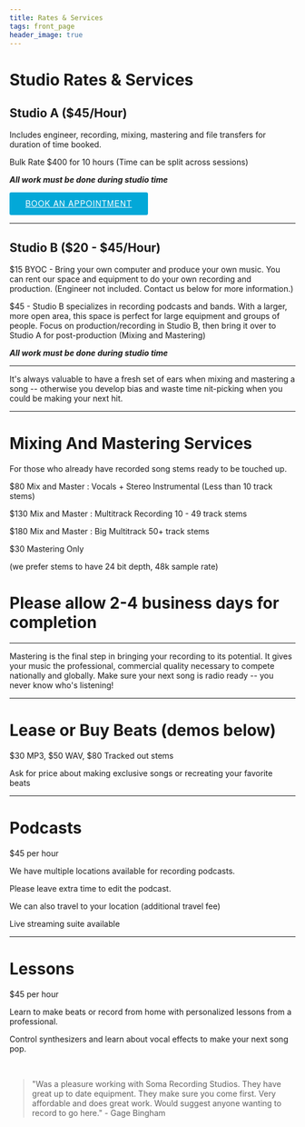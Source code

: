 ```yaml
---
title: Rates & Services
tags: front_page
header_image: true
---
```

# Studio Rates & Services

## Studio A ($45/Hour)

Includes engineer, recording, mixing, mastering and file transfers for duration of time booked.

Bulk Rate $400 for 10 hours (Time can be split across sessions)

**_All work must be done during studio time_**

<!-- Start Square Appointments Embed code --> <a target="_top" style="background-color: #03A8D8; color: white; height: 40px; text-transform: uppercase; font-family: 'Square Market', 'helvetica neue', helvetica, arial, sans-serif; letter-spacing: 1px; line-height: 38px; padding: 0 28px; border-radius: 3px; font-weight: 500; font-size: 14px; cursor: pointer; display: inline-block;" href="https://squareup.com/appointments/book/52758083-5a1a-4b2d-a710-6687d1641594/8GNV6PJ8WK7YH/services" rel="nofollow">Book an Appointment</a> <!-- End Square Appointments Embed code -->

- - -

## Studio B ($20 - $45/Hour)

$15 BYOC - Bring your own computer and produce your own music. You can rent our space and equipment to do your own recording and production. (Engineer not included. Contact us below for more information.)

$45 - Studio B specializes in recording podcasts and bands. With a larger, more open area,  this space is perfect for large equipment and groups of people. Focus on production/recording in Studio B, then bring it over to Studio A for post-production (Mixing and Mastering)

**_All work must be done during studio time_**

- - -

It's always valuable to have a fresh set of ears when mixing and mastering a song -- otherwise you develop bias and waste time nit-picking when you could be making your next hit.

- - -

# Mixing And Mastering Services

For those who already have recorded song stems ready to be touched up.

$80 Mix and Master : Vocals + Stereo Instrumental (Less than 10 track stems)

$130 Mix and Master : Multitrack Recording 10 - 49 track stems

$180 Mix and Master : Big Multitrack 50+ track stems

$30 Mastering Only

(we prefer stems to have 24 bit depth, 48k sample rate)

# Please allow 2-4 business days for completion

- - -

Mastering is the final step in bringing your recording to its potential. It gives your music the professional, commercial quality necessary to compete nationally and globally. Make sure your next song is radio ready --  you never know who's listening!

- - -

# Lease or Buy Beats (demos below)

$30 MP3, $50 WAV, $80 Tracked out stems

Ask for price about making exclusive songs or recreating your favorite beats

- - -

# Podcasts

$45 per hour

We have multiple locations available for recording podcasts.

Please leave extra time to edit the podcast.

We can also travel to your location (additional travel fee)

Live streaming suite available

- - -

# Lessons

$45 per hour

Learn to make beats or record from home with personalized lessons from a professional.

Control synthesizers and learn about vocal effects to make your next song pop.

<br />

<blockquote>"Was a pleasure working with Soma Recording Studios. They have great up to date equipment. They make sure you come first. Very affordable and does great work. Would suggest anyone wanting to record to go here." - Gage Bingham</blockquote>

